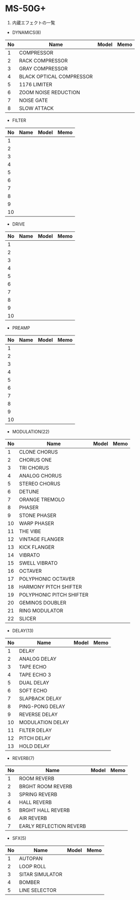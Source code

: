 # MS-50G+
1. 内蔵エフェクトの一覧


- DYNAMICS(8)

|No|Name|Model|Memo|
|---|---|---|---|
|1|COMPRESSOR |||
|2|RACK COMPRESSOR|||
|3|GRAY COMPRESSOR|||
|4|BLACK OPTICAL COMPRESSOR|||
|5|1176 LIMITER|||
|6|ZOOM NOISE REDUCTION|||
|7|NOISE GATE|||
|8|SLOW ATTACK|||

- FILTER

|No|Name|Model|Memo|
|---|---|---|---|
|1||||
|2||||
|3||||
|4||||
|5||||
|6||||
|7||||
|8||||
|9||||
|10||||

- DRIVE

|No|Name|Model|Memo|
|---|---|---|---|
|1||||
|2||||
|3||||
|4||||
|5||||
|6||||
|7||||
|8||||
|9||||
|10||||

- PREAMP

|No|Name|Model|Memo|
|---|---|---|---|
|1||||
|2||||
|3||||
|4||||
|5||||
|6||||
|7||||
|8||||
|9||||
|10||||
  

- MODULATION(22)
  
|No|Name|Model|Memo|
|---|---|---|---|
|1|CLONE CHORUS|||
|2|CHORUS ONE|||
|3|TRI CHORUS|||
|4|ANALOG CHORUS|||
|5|STEREO CHORUS|||
|6|DETUNE|||
|7|ORANGE TREMOLO|||
|8|PHASER|||
|9|STONE PHASER|||
|10|WARP PHASER|||
|11|THE VIBE|||
|12|VINTAGE FLANGER|||
|13|KICK FLANGER|||
|14|VIBRATO|||
|15|SWELL VIBRATO|||
|16|OCTAVER|||
|17|POLYPHONIC OCTAVER|||
|18|HARMONY PITCH SHIFTER|||
|19|POLYPHONIC PITCH SHIFTER|||
|20|GEMINOS DOUBLER|||
|21|RING MODULATOR|||
|22|SLICER|||    
  

- DELAY(13)
  
|No|Name|Model|Memo|
|---|---|---|---|
|1|DELAY|||
|2|ANALOG DELAY|||
|3|TAPE ECHO|||
|4|TAPE ECHO 3|||
|5|DUAL DELAY|||
|6|SOFT ECHO|||
|7|SLAPBACK DELAY|||
|8|PING-PONG DELAY|||
|9|REVERSE DELAY|||
|10|MODULATION DELAY|||
|11|FILTER DELAY|||
|12|PITCH DELAY|||
|13|HOLD DELAY|||
  
  
- REVERB(7)
  
|No|Name|Model|Memo|
|---|---|---|---|
|1|ROOM REVERB|||
|2|BRGHT ROOM REVERB|||
|3|SPRING REVERB|||
|4|HALL REVERB|||
|5|BRGHT HALL REVERB|||
|6|AIR REVERB|||
|7|EARLY REFLECTION REVERB|||
  
  
- SFX(5)
  
|No|Name|Model|Memo|
|---|---|---|---|
|1|AUTOPAN|||
|2|LOOP ROLL|||
|3|SITAR SIMULATOR|||
|4|BOMBER|||
|5|LINE SELECTOR|||
